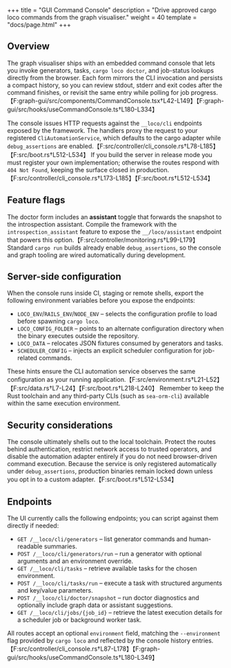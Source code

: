 +++
title = "GUI Command Console"
description = "Drive approved cargo loco commands from the graph visualiser."
weight = 40
template = "docs/page.html"
+++

## Overview

The graph visualiser ships with an embedded command console that lets you invoke generators, tasks, `cargo loco doctor`, and job-status lookups directly from the browser. Each form mirrors the CLI invocation and persists a compact history, so you can review stdout,
stderr and exit codes after the command finishes, or revisit the same entry while polling for job progress.【F:graph-gui/src/components/CommandConsole.tsx†L42-L149】【F:graph-gui/src/hooks/useCommandConsole.ts†L180-L334】

The console issues HTTP requests against the `__loco/cli` endpoints exposed by the framework. The handlers proxy the request to
your registered `CliAutomationService`, which defaults to the cargo adapter while `debug_assertions` are enabled.【F:src/controller/cli_console.rs†L78-L185】【F:src/boot.rs†L512-L534】 If you build the
server in release mode you must register your own implementation; otherwise the routes respond with `404 Not Found`, keeping the
surface closed in production.【F:src/controller/cli_console.rs†L173-L185】【F:src/boot.rs†L512-L534】

## Feature flags

The doctor form includes an **assistant** toggle that forwards the snapshot to the introspection assistant. Compile the framework
with the `introspection_assistant` feature to expose the `__/loco/assistant` endpoint that powers this option.【F:src/controller/monitoring.rs†L99-L179】 Standard `cargo run`
builds already enable `debug_assertions`, so the console and graph tooling are wired automatically during development.

## Server-side configuration

When the console runs inside CI, staging or remote shells, export the following environment variables before you expose the
endpoints:

* `LOCO_ENV`/`RAILS_ENV`/`NODE_ENV` – selects the configuration profile to load before spawning `cargo loco`.
* `LOCO_CONFIG_FOLDER` – points to an alternate configuration directory when the binary executes outside the repository.
* `LOCO_DATA` – relocates JSON fixtures consumed by generators and tasks.
* `SCHEDULER_CONFIG` – injects an explicit scheduler configuration for job-related commands.

These hints ensure the CLI automation service observes the same configuration as your running application.【F:src/environment.rs†L21-L52】【F:src/data.rs†L7-L24】【F:src/boot.rs†L218-L240】 Remember to keep the Rust toolchain and any
third-party CLIs (such as `sea-orm-cli`) available within the same execution environment.

## Security considerations

The console ultimately shells out to the local toolchain. Protect the routes behind authentication, restrict network access to
trusted operators, and disable the automation adapter entirely if you do not need browser-driven command execution. Because the
service is only registered automatically under `debug_assertions`, production binaries remain locked down unless you opt in to a
custom adapter.【F:src/boot.rs†L512-L534】

## Endpoints

The UI currently calls the following endpoints; you can script against them directly if needed:

* `GET /__loco/cli/generators` – list generator commands and human-readable summaries.
* `POST /__loco/cli/generators/run` – run a generator with optional arguments and an environment override.
* `GET /__loco/cli/tasks` – retrieve available tasks for the chosen environment.
* `POST /__loco/cli/tasks/run` – execute a task with structured arguments and key/value parameters.
* `POST /__loco/cli/doctor/snapshot` – run doctor diagnostics and optionally include graph data or assistant suggestions.
* `GET /__loco/cli/jobs/{job_id}` – retrieve the latest execution details for a scheduler job or background worker task.

All routes accept an optional `environment` field, matching the `--environment` flag provided by `cargo loco` and reflected by the
console history entries.【F:src/controller/cli_console.rs†L87-L178】【F:graph-gui/src/hooks/useCommandConsole.ts†L180-L349】
